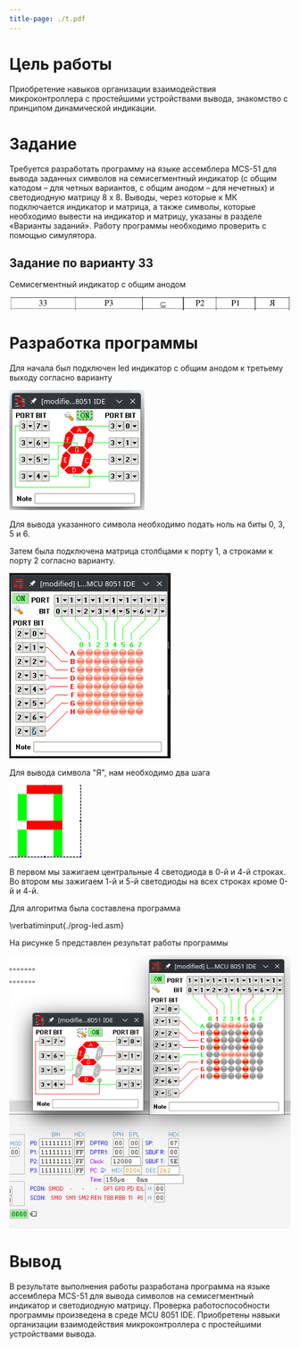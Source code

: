 ```yaml
---
title-page: ./t.pdf
---
```


# Цель работы

Приобретение навыков организации взаимодействия микроконтроллера с простейшими устройствами вывода, знакомство с принципом динамической индикации.

# Задание

Требуется разработать программу на языке ассемблера MCS-51 для вывода заданных символов на семисегментный индикатор (с общим катодом – для четных вариантов, с общим анодом – для нечетных) и светодиодную матрицу 8 х 8. Выводы, через которые к МК подключается индикатор и матрица, а также символы, которые необходимо вывести на индикатор и матрицу, указаны в разделе «Варианты заданий». Работу программы необходимо проверить с помощью симулятора.

## Задание по варианту 33

Семисегментный индикатор с общим анодом

![Задание по варианту](image.png)

# Разработка программы

Для начала был подключен led индикатор с общим анодом к третьему выходу согласно варианту

![Подключение led индикатора](image-1.png)

Для вывода указанного символа необходимо подать ноль на биты 0, 3, 5 и 6.

Затем была подключена матрица столбцами к порту 1, а строками к порту 2 согласно варианту.

![Подключение матрицы](image-2.png)

Для вывода символа "Я", нам необходимо два шага

![Символ "Я" для вывода. Красным указаны светодиоды для первого шага, зелёным - для второго](image-3.png)

В первом мы зажигаем центральные 4 светодиода в 0-й и 4-й строках. Во втором мы зажигаем 1-й и 5-й светодиоды на всех строках кроме 0-й и 4-й. 

Для алгоритма была составлена программа

\verbatiminput{./prog-led.asm}

На рисунке 5 представлен результат работы программы

![Вывод программы](image-4.png)

# Вывод

В результате выполнения работы разработана программа на
языке ассемблера MCS-51 для вывода символов на семисегментный индикатор и
светодиодную матрицу. Проверка работоспособности программы произведена в
среде MCU 8051 IDE. Приобретены навыки организации взаимодействия
микроконтроллера с простейшими устройствами вывода.